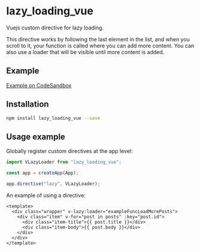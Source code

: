 # lazy_loading_vue

Vuejs custom directive for lazy loading.

This directive works by following the last element in the list, and when you scroll to it, your function is called where you can add more content. You can also use a loader that will be visible until more content is added.

## Example

[Example on CodeSandbox](https://codesandbox.io/p/github/alex-ko1/lazy-load-directive/master?workspaceId=e57cc4af-8f45-46e7-973e-c6cee935f708&file=%2FREADME.md)

## Installation

```bash
npm install lazy_loading_vue --save
```

## Usage example

Globally register custom directives at the app level:

```js
import VLazyLoader from "lazy_loading_vue";

const app = createApp(App);

app.directive("lazy", VLazyLoader);
```

An example of using a directive:

```vue
<template>
  <div class="wrapper" v-lazy:loader="exampleFuncLoadMorePosts">
    <div class="item" v-for="post in posts" :key="post.id">
      <div class="item-title">{{ post.title }}</div>
      <div class="item-body">{{ post.body }}</div>
    </div>
  </div>
</template>
```
